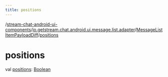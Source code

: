 ```yaml
---
title: positions
---
```

/[stream-chat-android-ui-components](../../index.md)/[io.getstream.chat.android.ui.message.list.adapter](../index.md)/[MessageListItemPayloadDiff](index.md)/[positions](positions.md)  
  
  
  
# positions  
val [positions](positions.md): [Boolean](https://kotlinlang.org/api/latest/jvm/stdlib/kotlin/-boolean/index.html)
